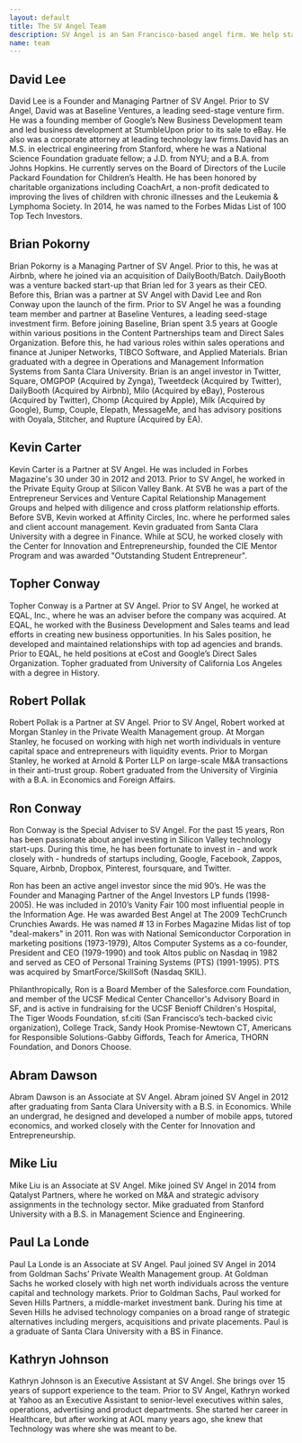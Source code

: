 ```yaml
---
layout: default
title: The SV Angel Team
description: SV Angel is an San Francisco-based angel firm. We help startups with business development, financing, Mamp;A and other strategic advice.
name: team
---
```


## David Lee
David Lee is a Founder and Managing Partner of SV Angel. Prior to SV Angel, David was at Baseline Ventures, a leading seed-stage venture firm. He was a founding member of Google’s New Business Development team and led business development at StumbleUpon prior to its sale to eBay. He also was a corporate attorney at leading technology law firms.David has an M.S. in electrical engineering from Stanford, where he was a National Science Foundation graduate fellow; a J.D. from NYU; and a B.A. from Johns Hopkins. He currently serves on the Board of Directors of the Lucile Packard Foundation for Children’s Health. He has been honored by charitable organizations including CoachArt, a non-profit dedicated to improving the lives of children with chronic illnesses and the Leukemia & Lymphoma Society. In 2014, he was named to the Forbes Midas List of 100 Top Tech Investors. 


## Brian Pokorny
Brian Pokorny is a Managing Partner of SV Angel. Prior to this, he was at Airbnb, where he joined via an acquisition of DailyBooth/Batch. DailyBooth was a venture backed start-up that Brian led for 3 years as their CEO. Before this, Brian was a partner at SV Angel with David Lee and Ron Conway upon the launch of the firm. Prior to SV Angel he was a founding team member and partner at Baseline Ventures, a leading seed-stage investment firm. Before joining Baseline, Brian spent 3.5 years at Google within various positions in the Content Partnerships team and Direct Sales Organization. Before this, he had various roles within sales operations and finance at Juniper Networks, TIBCO Software, and Applied Materials. Brian graduated with a degree in Operations and Management Information Systems from Santa Clara University. Brian is an angel investor in Twitter, Square, OMGPOP (Acquired by Zynga), Tweetdeck (Acquired by Twitter), DailyBooth (Acquired by Airbnb), Milo (Acquired by eBay), Posterous (Acquired by Twitter), Chomp (Acquired by Apple), Milk (Acquired by Google), Bump, Couple, Elepath, MessageMe, and has advisory positions with Ooyala, Stitcher, and Rupture (Acquired by EA).

## Kevin Carter
Kevin Carter is a Partner at SV Angel. He was included in Forbes Magazine's 30 under 30 in 2012 and 2013. Prior to SV Angel, he worked in the Private Equity Group at Silicon Valley Bank. At SVB he was a part of the Entrepreneur Services and Venture Capital Relationship Management Groups and helped with diligence and cross platform relationship efforts. Before SVB, Kevin worked at Affinity Circles, Inc. where he performed sales and client account management. Kevin graduated from Santa Clara University with a degree in Finance. While at SCU, he worked closely with the Center for Innovation and Entrepreneurship, founded the CIE Mentor Program and was awarded "Outstanding Student Entrepreneur".

## Topher Conway
Topher Conway is a Partner at SV Angel. Prior to SV Angel, he worked at EQAL, Inc., where he was an adviser before the company was acquired. At EQAL, he worked with the Business Development and Sales teams and lead efforts in creating new business opportunities. In his Sales position, he developed and maintained relationships with top ad agencies and brands. Prior to EQAL, he held positions at eCost and Google’s Direct Sales Organization. Topher graduated from University of California Los Angeles with a degree in History.

## Robert Pollak
Robert Pollak is a Partner at SV Angel. Prior to SV Angel, Robert worked at Morgan Stanley in the Private Wealth Management group. At Morgan Stanley, he focused on working with high net worth individuals in venture capital space and entrepreneurs with liquidity events. Prior to Morgan Stanley, he worked at Arnold &amp; Porter LLP on large-scale M&amp;A transactions in their anti-trust group. Robert graduated from the University of Virginia with a B.A. in Economics and Foreign Affairs.

## Ron Conway
Ron Conway is the Special Adviser to SV Angel. For the past 15 years, Ron has been passionate about angel investing in Silicon Valley technology start-ups. During this time, he has been fortunate to invest in - and work closely with - hundreds of startups including, Google, Facebook, Zappos, Square, Airbnb, Dropbox, Pinterest, foursquare, and Twitter.

Ron has been an active angel investor since the mid 90’s. He was the Founder and Managing Partner of the Angel Investors LP funds (1998-2005). He was included in 2010’s Vanity Fair 100 most influential people in the Information Age. He was awarded Best Angel at The 2009 TechCrunch Crunchies Awards. He was named # 13 in Forbes Magazine Midas list of top "deal-makers" in 2011. Ron was with National Semiconductor Corporation in marketing positions (1973-1979), Altos Computer Systems as a co-founder, President and CEO (1979-1990) and took Altos public on Nasdaq in 1982 and served as CEO of Personal Training Systems (PTS) (1991-1995). PTS was acquired by SmartForce/SkillSoft (Nasdaq SKIL).
 
Philanthropically, Ron is a Board Member of the Salesforce.com Foundation, and member of the UCSF Medical Center Chancellor's Advisory Board in SF, and is active in fundraising for the UCSF Benioff Children's Hospital, The Tiger Woods Foundation, sf.citi (San Francisco’s tech-backed civic organization), College Track, Sandy Hook Promise-Newtown CT, Americans for Responsible Solutions-Gabby Giffords, Teach for America, THORN Foundation, and Donors Choose.

## Abram Dawson
Abram Dawson is an Associate at SV Angel. Abram joined SV Angel in 2012 after graduating from Santa Clara University with a B.S. in Economics. While an undergrad, he designed and developed a number of mobile apps, tutored economics, and worked closely with the Center for Innovation and Entrepreneurship.

## Mike Liu
Mike Liu is an Associate at SV Angel. Mike joined SV Angel in 2014 from Qatalyst Partners, where he worked on M&A and strategic advisory assignments in the technology sector. Mike graduated from Stanford University with a B.S. in Management Science and Engineering.

## Paul La Londe
Paul La Londe is an Associate at SV Angel. Paul joined SV Angel in 2014 from Goldman Sachs’ Private Wealth Management group. At Goldman Sachs he worked closely with high net worth individuals across the venture capital and technology markets. Prior to Goldman Sachs, Paul worked for Seven Hills Partners, a middle-market investment bank. During his time at Seven Hills he advised technology companies on a broad range of strategic alternatives including mergers, acquisitions and private placements. Paul is a graduate of Santa Clara University with a BS in Finance.

## Kathryn Johnson
Kathryn Johnson is an Executive Assistant at SV Angel. She brings over 15 years of support experience to the team. Prior to SV Angel, Kathryn worked at Yahoo as an Executive Assistant to senior-level executives within sales, operations, advertising and product departments. She started her career in Healthcare, but after working at AOL many years ago, she knew that Technology was where she was meant to be.
